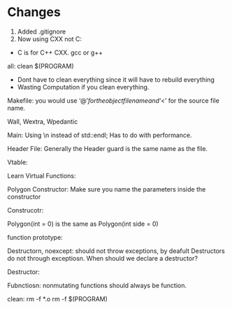 # Changes
1. Added .gitignore 
2. Now using 
CXX not C: 
- C is for C++ CXX. gcc or g++


all: clean $(PROGRAM) 
- Dont have to clean everything since it will have to rebuild everything 
- Wasting Computation if you clean everything. 

Makefile: 
you would use ‘$@’ for the object file name and ‘$<’ for the source file name.


Wall, Wextra, Wpedantic 

Main: 
Using \n instead of std::endl; 
Has to do with performance. 

Header File:
Generally the Header guard is the same name as the file. 

Vtable: 

Learn Virtual Functions: 

Polygon Constructor: 
Make sure you name the parameters inside the constructor 

Construcotr: 

Polygon(int = 0) is the same as Polygon(int side = 0)

function prototype: 

Destructorn, noexcept: 
should not throw exceptions, by deafult Destructors do not through exceptiosn. 
When should we declare a destructor? 

Destructor: 

Fubnctiosn: 
nonmutating functions should always be function. 


clean: 
	rm -f *.o
	rm -f $(PROGRAM)


